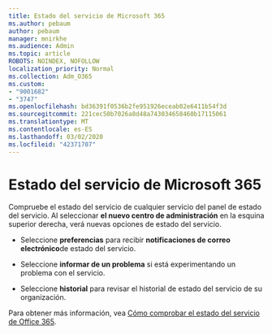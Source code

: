 ```yaml
---
title: Estado del servicio de Microsoft 365
ms.author: pebaum
author: pebaum
manager: mnirkhe
ms.audience: Admin
ms.topic: article
ROBOTS: NOINDEX, NOFOLLOW
localization_priority: Normal
ms.collection: Adm_O365
ms.custom:
- "9001682"
- "3747"
ms.openlocfilehash: bd36391f0536b2fe951926eceab02e6411b54f3d
ms.sourcegitcommit: 221cec50b7026a8d48a743034658460b17115061
ms.translationtype: MT
ms.contentlocale: es-ES
ms.lasthandoff: 03/02/2020
ms.locfileid: "42371707"
---
```

# <a name="microsoft-365-service-health"></a>Estado del servicio de Microsoft 365


Compruebe el estado del servicio de cualquier servicio del panel de estado del servicio. Al seleccionar **el nuevo centro de administración** en la esquina superior derecha, verá nuevas opciones de estado del servicio.

- Seleccione **preferencias** para recibir **notificaciones de correo electrónico**de estado del servicio.

- Seleccione **informar de un problema** si está experimentando un problema con el servicio.

- Seleccione **historial** para revisar el historial de estado del servicio de su organización. 

Para obtener más información, vea [Cómo comprobar el estado del servicio de Office 365](https://docs.microsoft.com/en-us/office365/enterprise/view-service-health). 